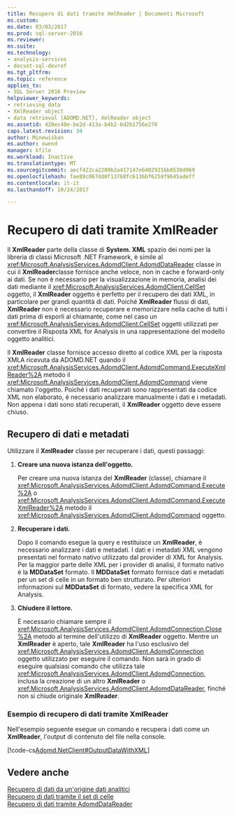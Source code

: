 ```yaml
---
title: Recupero di dati tramite XmlReader | Documenti Microsoft
ms.custom: 
ms.date: 03/03/2017
ms.prod: sql-server-2016
ms.reviewer: 
ms.suite: 
ms.technology:
- analysis-services
- docset-sql-devref
ms.tgt_pltfrm: 
ms.topic: reference
applies_to:
- SQL Server 2016 Preview
helpviewer_keywords:
- retrieving data
- XmlReader object
- data retrieval [ADOMD.NET], XmlReader object
ms.assetid: 420ec40e-be2d-413a-b4b2-6d2b1756e270
caps.latest.revision: 34
author: Minewiskan
ms.author: owend
manager: kfile
ms.workload: Inactive
ms.translationtype: MT
ms.sourcegitcommit: aecf422ca2289b2a417147eb402921bb8530d969
ms.openlocfilehash: fae89c067dd0f13768fc6136bf6259f9645adeff
ms.contentlocale: it-it
ms.lasthandoff: 10/24/2017

---
```

# <a name="retrieving-data-using-the-xmlreader"></a>Recupero di dati tramite XmlReader
  Il **XmlReader** parte della classe di **System. XML** spazio dei nomi per la libreria di classi Microsoft .NET Framework, è simile al <xref:Microsoft.AnalysisServices.AdomdClient.AdomdDataReader> classe in cui il **XmlReader**classe fornisce anche veloce, non in cache e forward-only ai dati. Se non è necessario per la visualizzazione in memoria, analisi dei dati mediante il <xref:Microsoft.AnalysisServices.AdomdClient.CellSet> oggetto, il **XmlReader** oggetto è perfetto per il recupero dei dati XML, in particolare per grandi quantità di dati. Poiché **XmlReader** flussi di dati, **XmlReader** non è necessario recuperare e memorizzare nella cache di tutti i dati prima di esporli al chiamante, come nel caso un <xref:Microsoft.AnalysisServices.AdomdClient.CellSet> oggetti utilizzati per convertire il Risposta XML for Analysis in una rappresentazione del modello oggetto analitici.  
  
 Il **XmlReader** classe fornisce accesso diretto al codice XML per la risposta XMLA ricevuta da ADOMD.NET quando il <xref:Microsoft.AnalysisServices.AdomdClient.AdomdCommand.ExecuteXmlReader%2A> metodo il <xref:Microsoft.AnalysisServices.AdomdClient.AdomdCommand> viene chiamato l'oggetto. Poiché i dati recuperati sono rappresentati da codice XML non elaborato, è necessario analizzare manualmente i dati e i metadati. Non appena i dati sono stati recuperati, il **XmlReader** oggetto deve essere chiuso.  
  
## <a name="retrieving-data-and-metadata"></a>Recupero di dati e metadati  
 Utilizzare il **XmlReader** classe per recuperare i dati, questi passaggi:  
  
1.  **Creare una nuova istanza dell'oggetto.**  
  
     Per creare una nuova istanza del **XmlReader** (classe), chiamare il <xref:Microsoft.AnalysisServices.AdomdClient.AdomdCommand.Execute%2A> o <xref:Microsoft.AnalysisServices.AdomdClient.AdomdCommand.ExecuteXmlReader%2A> metodo il <xref:Microsoft.AnalysisServices.AdomdClient.AdomdCommand> oggetto.  
  
2.  **Recuperare i dati.**  
  
     Dopo il comando esegue la query e restituisce un **XmlReader**, è necessario analizzare i dati e metadati. I dati e i metadati XML vengono presentati nel formato nativo utilizzato dal provider di XML for Analysis. Per la maggior parte delle XML per i provider di analisi, il formato nativo è la **MDDataSet** formato. Il **MDDataSet** formato fornisce dati e metadati per un set di celle in un formato ben strutturato. Per ulteriori informazioni sul **MDDataSet** di formato, vedere la specifica XML for Analysis.  
  
3.  **Chiudere il lettore.**  
  
     È necessario chiamare sempre il <xref:Microsoft.AnalysisServices.AdomdClient.AdomdConnection.Close%2A> metodo al termine dell'utilizzo di **XmlReader** oggetto. Mentre un **XmlReader** è aperto, tale **XmlReader** ha l'uso esclusivo del <xref:Microsoft.AnalysisServices.AdomdClient.AdomdConnection> oggetto utilizzato per eseguire il comando. Non sarà in grado di eseguire qualsiasi comando che utilizza tale <xref:Microsoft.AnalysisServices.AdomdClient.AdomdConnection>, inclusa la creazione di un altro **XmlReader** o <xref:Microsoft.AnalysisServices.AdomdClient.AdomdDataReader>, finché non si chiude originale **XmlReader**.  
  
### <a name="example-of-retrieving-data-from-the-xmlreader"></a>Esempio di recupero di dati tramite XmlReader  
 Nell'esempio seguente esegue un comando e recupera i dati come un **XmlReader**, l'output di contenuto del file nella console.  
  
 [!code-cs[Adomd.NetClient#OutputDataWithXML](../../analysis-services/multidimensional-models-adomd-net-client/codesnippet/csharp/retrieving-data-using-th_1_1.cs)]  
  
## <a name="see-also"></a>Vedere anche  
 [Recupero di dati da un'origine dati analitici](../../analysis-services/multidimensional-models-adomd-net-client/retrieving-data-from-an-analytical-data-source.md)   
 [Recupero di dati tramite il set di celle](../../analysis-services/multidimensional-models-adomd-net-client/retrieving-data-using-the-cellset.md)   
 [Recupero di dati tramite AdomdDataReader](../../analysis-services/multidimensional-models-adomd-net-client/retrieving-data-using-the-adomddatareader.md)  
  
  

